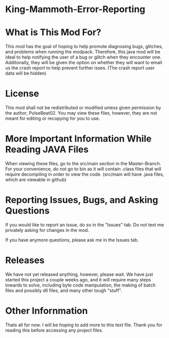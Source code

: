 # King-Mammoth-Error-Reporting

# What is This Mod For?

This mod has the goal of hoping to help promote diagnosing bugs, glitches, and problems when running the modpack. Therefore, this java mod will be ideal to help notifying the user of a bug or glitch when they encounter one. Additonally, they will be given the option on whether they will want to email us the crash report to help prevent further isses. (The crash report user data will be hidden)

# License

This mod shall not be redistributed or modified unless given permission by the author, PulseBeat02.
You may view these files, however, they are not meant for editing or recopying for you to use.

# More Important Information While Reading JAVA Files

When viewing these files, go to the src/main section in the Master-Branch. For your convenience, do not go to bin as it will contain .class files that will require decompiling in order to view the code. (src/main will have .java files, which are viewable in github)

# Reporting Issues, Bugs, and Asking Questions

If you would like to report an issue, do so in the "Issues" tab. Do not text me privately asking for changes in the mod. 

If you have anymore questions, please ask me in the Issues tab. 

# Releases

We have not yet released anything, however, please wait. We have just started this project a couple weeks ago, and it will require many steps towards to solve, including byte code manipulation, the making of batch files and possibly dll files, and many other tough "stuff".

# Other Infornmation

Thats all for now. I will be hoping to add more to this text file. Thank you for reading this before accessing any project files.

